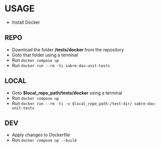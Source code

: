 USAGE
=====

- Install Docker

REPO
----

- Download the folder **/tests/docker** from the repository
- Goto that folder using a terminal
- Run `docker compose up`
- Run `docker run --rm -ti sabre-dav-unit-tests`

LOCAL
-----

- Goto **$local_repo_path/tests/docker** using a terminal
- Run `docker compose up`
- Run `docker run --rm -ti -v $local_repo_path:/test-dir/ sabre-dav-unit-tests`

DEV
---

- Apply changes to Dockerfile
- Run `docker compose up --build`